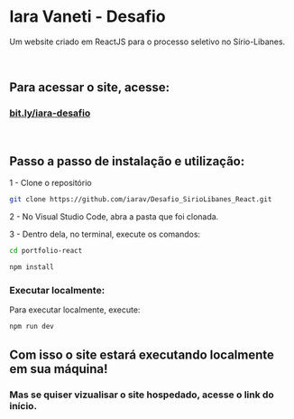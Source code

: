 # Iara Vaneti - Desafio
Um website criado em ReactJS para o processo seletivo no Sírio-Libanes.

<br>

## Para acessar o site, acesse: 
<html>
  <h3><a href="https://iarav.github.io/Desafio_SirioLibanes_React/" target="_blank">bit.ly/iara-desafio</a></h3>
  <br>
</html>

## Passo a passo de instalação e utilização:

1 - Clone o repositório
``` bash
git clone https://github.com/iarav/Desafio_SirioLibanes_React.git
```

2 - No Visual Studio Code, abra a pasta que foi clonada.

3 - Dentro dela, no terminal, execute os comandos:

``` bash
cd portfolio-react
```

``` bash
npm install
```

### Executar localmente:
Para executar localmente, execute:
``` bash
npm run dev
```

## Com isso o site estará executando localmente em sua máquina! 
### Mas se quiser vizualisar o site hospedado, acesse o link do início.
